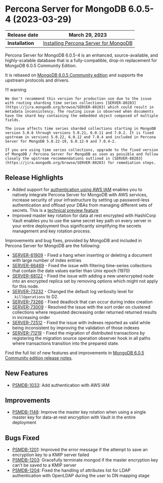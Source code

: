 # Percona Server for MongoDB 6.0.5-4 (2023-03-29)

| Release date | March 29, 2023|
|------------- | ---------------|
| **Installation** | [Installing Percona Server for MongoDB](../install/index.md) |


Percona Server for MongoDB 6.0.5-4 is an enhanced, source-available, and highly-scalable database that is a
fully-compatible, drop-in replacement for MongoDB 6.0.5 Community Edition.

It is rebased on [MongoDB 6.0.5 Community edition](https://www.mongodb.com/docs/manual/release-notes/6.0/#6.0.5---mar-13--2023) and supports the upstream protocols and drivers.

!!! warning

    We don't recommend this version for production use due to the issue with routing sharding time series collections [SERVER-80203](https://jira.mongodb.org/browse/SERVER-80203) which could result in metadata inconsistency. The routing issue is observed when documents have the shard key containing the embedded object composed of multiple fields. 

    The issue affects time series sharded collections starting in MongoDB version 5.0.6 through versions 5.0.21, 6.0.11 and 7.0.2. It is fixed upstream in versions 5.0.22, 6.0.12 and 7.0.4 and included in Percona Server for MongoDB 5.0.22-19, 6.0.12-9 and 7.0.4-2.

    If you are using time series collections, upgrade to the fixed version of MongoDB / Percona Server for MongoDB as soon as possible and follow closely the upstream recommendations outlined in [SERVER-80203](https://jira.mongodb.org/browse/SERVER-80203) for remediation steps.
    
## Release Highlights

* Added support for [authentication using AWS IAM](../aws-iam.md) enables you to natively integrate Percona Server for MongoDB with AWS services, increase security of your infrastructure by setting up password-less authentication and offload your DBAs from managing different sets of secrets. This is a [technical preview feature](../glossary.md#technical-preview-feature)
* Improved master key rotation for data at rest encrypted with HashiCorp Vault enables you to use the same secret key path on every server in your entire deployment thus significantly simplifying the secrets management and key rotation process.

Improvements and bug fixes, provided by MongoDB and included in Percona Server for MongoDB are the following:

* [SERVER-61909](https://jira.mongodb.org/browse/SERVER-61909) - Fixed a hang when inserting or deleting a document with large number of index entries
* [SERVER-66469](https://jira.mongodb.org/browse/SERVER-66469) - Fixed the issue with filtering time-series collections that contain the date values earlier than Unix epoch (1970)
* [SERVER-68122](https://jira.mongodb.org/browse/SERVER-68122) - Fixed the issue with adding a new unencrypted node into an encrypted replica set by removing options which might not apply for this node.
* [SERVER-73232](https://jira.mongodb.org/browse/SERVER-73232) - Changed the default log verbosity level for `_killOperations` to D2.
* [SERVER-73266](https://jira.mongodb.org/browse/SERVER-73266) - Fixed deadlock that can occur during index creation
* [SERVER-73009](https://jira.mongodb.org/browse/SERVER-73009) - Resolved the issue with the sort order on clustered collections where requested decreasing order returned returned results in increasing order
* [SERVER-72512](https://jira.mongodb.org/browse/SERVER-72512) - Fixed the issue with indexes reported as valid while being inconsistent by improving the validation of those indexes
* [SERVER-71219](https://jira.mongodb.org/browse/SERVER-71219) - Fixed the migration of distributed transactions by registering the migration source operation observer hook in all paths where transactions transition into the prepared state.


Find the full list of new features and improvements in [MongoDB 6.0.5 Community edition release notes](https://www.mongodb.com/docs/manual/release-notes/6.0/#6.0.5---mar-13--2023).

## New Features

* [PSMDB-1033](https://jira.percona.com/browse/PSMDB-1033): Add authentication with AWS IAM


## Improvements

* [PSMDB-1148](https://jira.percona.com/browse/PSMDB-1148): Improve the master key rotation when using a single master key for data-at-rest encryption with Vault in the entire deployment


## Bugs Fixed

* [PSMDB-1201](https://jira.percona.com/browse/PSMDB-1201): Improved the error message if the attempt to save an encryption key to a KMIP server failed
* [PSMDB-1203](https://jira.percona.com/browse/PSMDB-1203): Gracefully terminate mongod if the master encryption key can’t be saved to a KMIP server
* [PSMDB-1204](https://jira.percona.com/browse/PSMDB-1204): Fixed the handling of attributes list for LDAP authentication with OpenLDAP during the user to DN mapping stage
